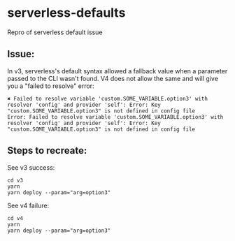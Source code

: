 # serverless-defaults
Repro of serverless default issue

## Issue:
In v3, serverless's default syntax allowed a fallback value when a parameter passed to the CLI wasn't found.
V4 does not allow the same and will give you a "failed to resolve" error:
```
✖ Failed to resolve variable 'custom.SOME_VARIABLE.option3' with resolver 'config' and provider 'self': Error: Key "custom.SOME_VARIABLE.option3" is not defined in config file
Error: Failed to resolve variable 'custom.SOME_VARIABLE.option3' with resolver 'config' and provider 'self': Error: Key "custom.SOME_VARIABLE.option3" is not defined in config file
```

## Steps to recreate:
See v3 success:
```
cd v3
yarn
yarn deploy --param="arg=option3"
```
See v4 failure:
```
cd v4
yarn
yarn deploy --param="arg=option3"
```
